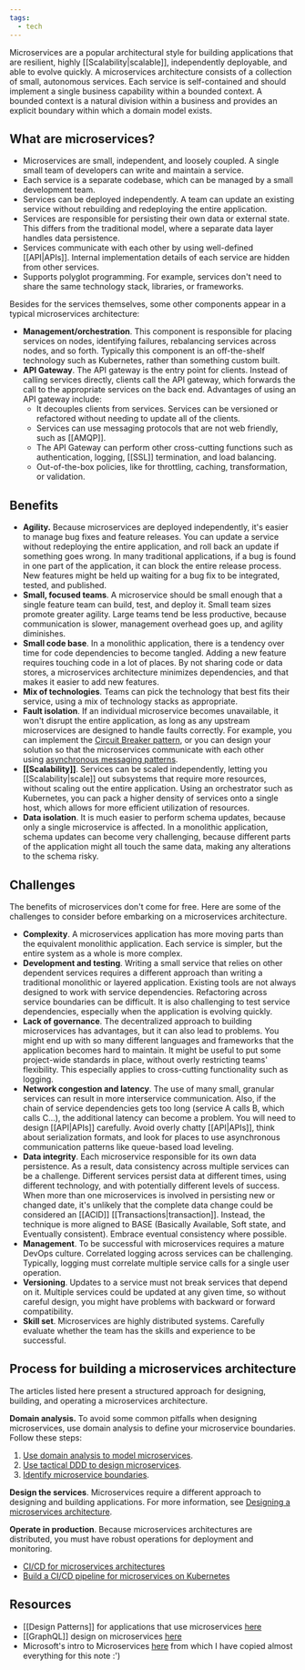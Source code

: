 ```yaml
---
tags:
  - tech
---
```

Microservices are a popular architectural style for building applications that are resilient, highly [[Scalability|scalable]], independently deployable, and able to evolve quickly. 
A microservices architecture consists of a collection of small, autonomous services. 
Each service is self-contained and should implement a single business capability within a bounded context. 
A bounded context is a natural division within a business and provides an explicit boundary within which a domain model exists.

## What are microservices?

- Microservices are small, independent, and loosely coupled. A single small team of developers can write and maintain a service.
- Each service is a separate codebase, which can be managed by a small development team.
- Services can be deployed independently. A team can update an existing service without rebuilding and redeploying the entire application.
- Services are responsible for persisting their own data or external state. This differs from the traditional model, where a separate data layer handles data persistence.
- Services communicate with each other by using well-defined [[API|APIs]]. Internal implementation details of each service are hidden from other services.
- Supports polyglot programming. For example, services don't need to share the same technology stack, libraries, or frameworks.

Besides for the services themselves, some other components appear in a typical microservices architecture:
- **Management/orchestration**. This component is responsible for placing services on nodes, identifying failures, rebalancing services across nodes, and so forth. Typically this component is an off-the-shelf technology such as Kubernetes, rather than something custom built.
- **API Gateway**. The API gateway is the entry point for clients. Instead of calling services directly, clients call the API gateway, which forwards the call to the appropriate services on the back end. Advantages of using an API gateway include:
	- It decouples clients from services. Services can be versioned or refactored without needing to update all of the clients.
	- Services can use messaging protocols that are not web friendly, such as [[AMQP]].
	- The API Gateway can perform other cross-cutting functions such as authentication, logging, [[SSL]] termination, and load balancing.
	- Out-of-the-box policies, like for throttling, caching, transformation, or validation.

## Benefits

- **Agility.** Because microservices are deployed independently, it's easier to manage bug fixes and feature releases. You can update a service without redeploying the entire application, and roll back an update if something goes wrong. In many traditional applications, if a bug is found in one part of the application, it can block the entire release process. New features might be held up waiting for a bug fix to be integrated, tested, and published.
- **Small, focused teams**. A microservice should be small enough that a single feature team can build, test, and deploy it. Small team sizes promote greater agility. Large teams tend be less productive, because communication is slower, management overhead goes up, and agility diminishes.
- **Small code base**. In a monolithic application, there is a tendency over time for code dependencies to become tangled. Adding a new feature requires touching code in a lot of places. By not sharing code or data stores, a microservices architecture minimizes dependencies, and that makes it easier to add new features.
- **Mix of technologies**. Teams can pick the technology that best fits their service, using a mix of technology stacks as appropriate.
- **Fault isolation**. If an individual microservice becomes unavailable, it won't disrupt the entire application, as long as any upstream microservices are designed to handle faults correctly. For example, you can implement the [Circuit Breaker pattern](https://learn.microsoft.com/en-us/azure/architecture/patterns/circuit-breaker), or you can design your solution so that the microservices communicate with each other using [asynchronous messaging patterns](https://learn.microsoft.com/en-us/dotnet/architecture/microservices/architect-microservice-container-applications/asynchronous-message-based-communication).
- **[[Scalability]]**. Services can be scaled independently, letting you [[Scalability|scale]] out subsystems that require more resources, without scaling out the entire application. Using an orchestrator such as Kubernetes, you can pack a higher density of services onto a single host, which allows for more efficient utilization of resources.
- **Data isolation**. It is much easier to perform schema updates, because only a single microservice is affected. In a monolithic application, schema updates can become very challenging, because different parts of the application might all touch the same data, making any alterations to the schema risky.

## Challenges

The benefits of microservices don't come for free. Here are some of the challenges to consider before embarking on a microservices architecture.
- **Complexity**. A microservices application has more moving parts than the equivalent monolithic application. Each service is simpler, but the entire system as a whole is more complex.
- **Development and testing**. Writing a small service that relies on other dependent services requires a different approach than writing a traditional monolithic or layered application. Existing tools are not always designed to work with service dependencies. Refactoring across service boundaries can be difficult. It is also challenging to test service dependencies, especially when the application is evolving quickly.
- **Lack of governance**. The decentralized approach to building microservices has advantages, but it can also lead to problems. You might end up with so many different languages and frameworks that the application becomes hard to maintain. It might be useful to put some project-wide standards in place, without overly restricting teams' flexibility. This especially applies to cross-cutting functionality such as logging.
- **Network congestion and latency**. The use of many small, granular services can result in more interservice communication. Also, if the chain of service dependencies gets too long (service A calls B, which calls C...), the additional latency can become a problem. You will need to design [[API|APIs]] carefully. Avoid overly chatty [[API|APIs]], think about serialization formats, and look for places to use asynchronous communication patterns like queue-based load leveling.
- **Data integrity**. Each microservice responsible for its own data persistence. As a result, data consistency across multiple services can be a challenge. Different services persist data at different times, using different technology, and with potentially different levels of success. When more than one microservices is involved in persisting new or changed date, it's unlikely that the complete data change could be considered an [[ACID]] [[Transactions|transaction]]. Instead, the technique is more aligned to BASE (Basically Available, Soft state, and Eventually consistent). Embrace eventual consistency where possible.
- **Management**. To be successful with microservices requires a mature DevOps culture. Correlated logging across services can be challenging. Typically, logging must correlate multiple service calls for a single user operation.
- **Versioning**. Updates to a service must not break services that depend on it. Multiple services could be updated at any given time, so without careful design, you might have problems with backward or forward compatibility.
- **Skill set**. Microservices are highly distributed systems. Carefully evaluate whether the team has the skills and experience to be successful.

## Process for building a microservices architecture

The articles listed here present a structured approach for designing, building, and operating a microservices architecture.

**Domain analysis.** To avoid some common pitfalls when designing microservices, use domain analysis to define your microservice boundaries. Follow these steps:

1. [Use domain analysis to model microservices](https://learn.microsoft.com/en-us/azure/architecture/microservices/model/domain-analysis).
2. [Use tactical DDD to design microservices](https://learn.microsoft.com/en-us/azure/architecture/microservices/model/tactical-ddd).
3. [Identify microservice boundaries](https://learn.microsoft.com/en-us/azure/architecture/microservices/model/microservice-boundaries).

**Design the services**. Microservices require a different approach to designing and building applications. For more information, see [Designing a microservices architecture](https://learn.microsoft.com/en-us/azure/architecture/microservices/design/).

**Operate in production**. Because microservices architectures are distributed, you must have robust operations for deployment and monitoring.

- [CI/CD for microservices architectures](https://learn.microsoft.com/en-us/azure/architecture/microservices/ci-cd)
- [Build a CI/CD pipeline for microservices on Kubernetes](https://learn.microsoft.com/en-us/azure/architecture/microservices/ci-cd-kubernetes)

## Resources

- [[Design Patterns]] for applications that use microservices [here](https://medium.com/@madhukaudantha/microservice-architecture-and-design-patterns-for-microservices-e0e5013fd58a)
- [[GraphQL]] design on microservices [here](https://medium.com/@mena.meseha/practice-of-graphql-in-microservice-architecture-e8f2d698f93b)
-  Microsoft's intro to Microservices [here](https://learn.microsoft.com/en-us/azure/architecture/microservices/) from which I have copied almost everything for this note :')